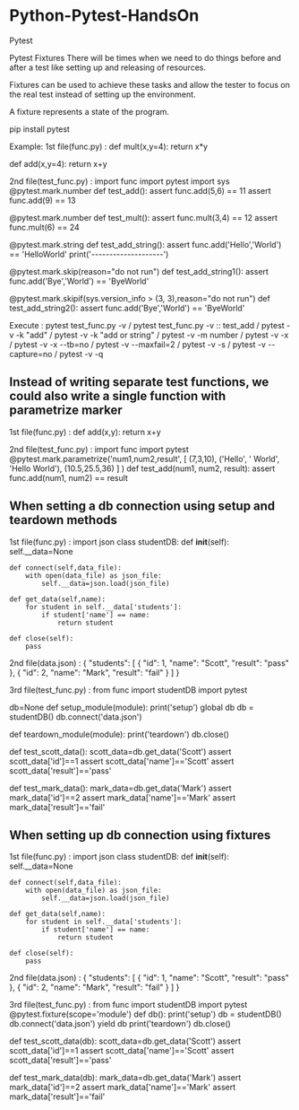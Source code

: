 # Python-Pytest-HandsOn

Pytest

Pytest Fixtures
There will be times when we need to do things before and after a test like setting up and releasing of resources.

Fixtures can be used to achieve these tasks and allow the tester to focus on the real test instead of setting up the environment.

A fixture represents a state of the program.

pip install pytest

Example:
1st file(func.py) :
def mult(x,y=4):
    return x*y

def add(x,y=4):
    return x+y

2nd file(test_func.py) :
import func
import pytest
import sys
@pytest.mark.number
def test_add():
    assert func.add(5,6) == 11
    assert func.add(9) == 13

@pytest.mark.number
def test_mult():
    assert func.mult(3,4) == 12
    assert func.mult(6) == 24

@pytest.mark.string
def test_add_string():
    assert func.add('Hello','World') == 'HelloWorld'
	print('--------------------')
	
@pytest.mark.skip(reason="do not run")
def test_add_string1():
    assert func.add('Bye','World') == 'ByeWorld'
	
@pytest.mark.skipif(sys.version_info > (3, 3),reason="do not run")
def test_add_string2():
    assert func.add('Bye','World') == 'ByeWorld'

Execute : pytest test_func.py -v / pytest test_func.py -v :: test_add / pytest -v -k "add" / pytest -v -k "add or string" / pytest -v -m number / pytest -v -x /
		  pytest -v -x --tb=no / 	pytest -v --maxfail=2 / pytest -v -s / pytest -v --capture=no / pytest -v -q
		  

		  
Instead of writing separate test functions, we could also write a single function with parametrize marker
---------------------------------------------------------------------------------------------------------
1st file(func.py) :
def add(x,y):
    return x+y
	
2nd file(test_func.py) :
import func
import pytest
@pytest.mark.parametrize('num1,num2,result',
						 [
							(7,3,10),
							('Hello', ' World', 'Hello World'),
							(10.5,25.5,36)
						 ]
						 )
def test_add(num1, num2, result):
	assert func.add(num1, num2) == result

	
When setting a db connection using setup and teardown methods
-------------------------------------------------------------
1st file(func.py) :
import json
class studentDB:
    def __init__(self):
        self.__data=None

    def connect(self,data_file):
        with open(data_file) as json_file:
            self.__data=json.load(json_file)

    def get_data(self,name):
        for student in self.__data['students']:
            if student['name'] == name:
                return student

    def close(self):
        pass
		
2nd file(data.json) :
{
  "students": [
    {
      "id": 1,
      "name": "Scott",
      "result": "pass"
    },
    {
      "id": 2,
      "name": "Mark",
      "result": "fail"
    }
  ]
}

3rd file(test_func.py) :
from func import studentDB
import pytest

db=None
def setup_module(module):
    print('setup')
    global db
    db = studentDB()
    db.connect('data.json')

def teardown_module(module):
    print('teardown')
    db.close()

def test_scott_data():
    scott_data=db.get_data('Scott')
    assert scott_data['id']==1
    assert scott_data['name']=='Scott'
    assert scott_data['result']=='pass'

def test_mark_data():
    mark_data=db.get_data('Mark')
    assert mark_data['id']==2
    assert mark_data['name']=='Mark'
    assert mark_data['result']=='fail'
	

When setting up db connection using fixtures
--------------------------------------------
1st file(func.py) :
import json
class studentDB:
    def __init__(self):
        self.__data=None

    def connect(self,data_file):
        with open(data_file) as json_file:
            self.__data=json.load(json_file)

    def get_data(self,name):
        for student in self.__data['students']:
            if student['name'] == name:
                return student

    def close(self):
        pass
		
2nd file(data.json) :
{
  "students": [
    {
      "id": 1,
      "name": "Scott",
      "result": "pass"
    },
    {
      "id": 2,
      "name": "Mark",
      "result": "fail"
    }
  ]
}

3rd file(test_func.py) :
from func import studentDB
import pytest
@pytest.fixture(scope='module')
def db():
    print('setup')
    db = studentDB()
    db.connect('data.json')
    yield db
    print('teardown')
    db.close()

def test_scott_data(db):
    scott_data=db.get_data('Scott')
    assert scott_data['id']==1
    assert scott_data['name']=='Scott'
    assert scott_data['result']=='pass'

def test_mark_data(db):
    mark_data=db.get_data('Mark')
    assert mark_data['id']==2
    assert mark_data['name']=='Mark'
    assert mark_data['result']=='fail'
	
